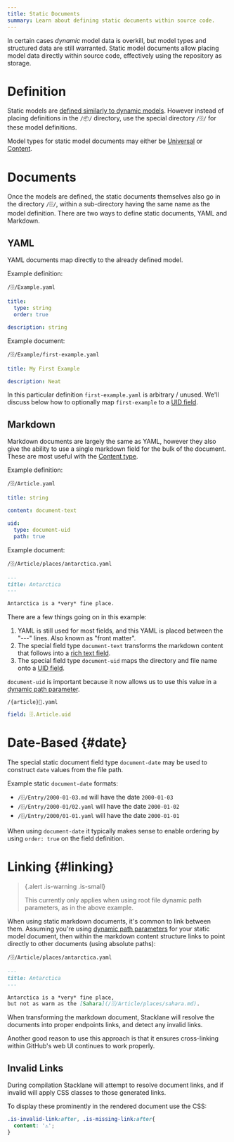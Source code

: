 ```yaml
---
title: Static Documents
summary: Learn about defining static documents within source code.
---
```


In certain cases *dynamic* model data is overkill, but model types and structured data are still warranted.
Static model documents allow placing model data directly within source code, effectively using the repository as storage.

# Definition

Static models are [defined similarly to dynamic models](/🗄/Article/models/types.md#definition).
However instead of placing definitions in the `/📦/` directory,
use the special directory `/🗄/` for these model definitions.

Model types for static model documents may either be
[Universal](/🗄/Article/models/types.md#universal) or [Content](/🗄/Article/models/types.md#content).

# Documents

Once the models are defined, the static documents themselves also go in the directory `/🗄/`,
within a sub-directory having the same name as the model definition.
There are two ways to define static documents, YAML and Markdown.

## YAML

YAML documents map directly to the already defined model.  

Example definition:

```file-name
/🗄/Example.yaml
```
```yaml
title:
  type: string
  order: true

description: string
```

Example document:

```file-name
/🗄/Example/first-example.yaml
```
```yaml
title: My First Example

description: Neat
```

In this particular definition `first-example.yaml` is arbitrary / unused.
We'll discuss below how to optionally map `first-example` to a [UID field](/🗄/Article/models/fields.md#uid).

## Markdown

Markdown documents are largely the same as YAML, however they also give 
the ability to use a single markdown field for the bulk of the document.
These are most useful with the [Content type](/🗄/Article/models/types.md#content). 
 
Example definition:
 
```file-name
/🗄/Article.yaml
```
```yaml
title: string

content: document-text

uid:
  type: document-uid
  path: true
```

Example document:

```file-name
/🗄/Article/places/antarctica.yaml
```
```markdown
---
title: Antarctica
---

Antarctica is a *very* fine place.
```

There are a few things going on in this example:

1. YAML is still used for most fields, and this YAML is placed between the "---" lines.  Also known as "front matter".
2. The special field type `document-text` transforms the markdown content that follows into a [rich text field](/🗄/Article/models/fields.md#rich).
3. The special field type `document-uid` maps the directory and file name onto a [UID field](/🗄/Article/models/fields.md#uid).

`document-uid` is important because it now allows us to use this value in a [dynamic path parameter](/🗄/Article/endpoints/dynamic.md).

```file-name
/{article}📎.yaml
```
```yaml
field: 🗄.Article.uid
```

# Date-Based {#date}

The special static document field type `document-date` may be used to construct `date` values from the file path.

Example static `document-date` formats:

- `/🗄/Entry/2000-01-03.md` will have the date `2000-01-03`
- `/🗄/Entry/2000-01/02.yaml` will have the date `2000-01-02`
- `/🗄/Entry/2000/01-01.yaml` will have the date `2000-01-01`

When using `document-date` it typically makes sense to enable ordering by using `order: true` on the field definition.

# Linking {#linking}

> {.alert .is-warning .is-small}
>
> This currently only applies when using root file dynamic path parameters, as in the above example.

When using static markdown documents, it's common to link between them.
Assuming you're using [dynamic path parameters](/🗄/Article/endpoints/dynamic.md) for your
static model document, then within the markdown content structure
links to point directly to other documents (using absolute paths):

```file-name
/🗄/Article/places/antarctica.yaml
```
```markdown
---
title: Antarctica
---

Antarctica is a *very* fine place,
but not as warm as the [Sahara](/🗄/Article/places/sahara.md).
```

When transforming the markdown document, Stacklane will resolve
the documents into proper endpoints links, and detect any invalid links.

Another good reason to use this approach is that it ensures cross-linking within GitHub's
web UI continues to work properly.

## Invalid Links

During compilation Stacklane will attempt to resolve document links,
and if invalid will apply CSS classes to those generated links.

To display these prominently in the rendered document use the CSS:

```css
.is-invalid-link:after, .is-missing-link:after{
  content: '⚠️';
}
```
